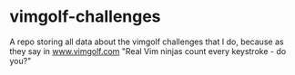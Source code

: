 vimgolf-challenges
==================

A repo storing all data about the vimgolf challenges that I do, because as they say in www.vimgolf.com "Real Vim ninjas count every keystroke - do you?"
